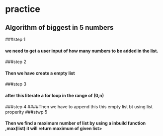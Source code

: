 # practice
## Algorithm of biggest in 5 numbers
###step 1
#### we need to get a user input of how many numbers to be added in the list.
###step 2
#### Then we have create a empty list
###step 3 
#### after this literate a for loop in the range of (0,n)
###step 4
####Then we have to append this this empty list bt using list properity
###stwp 5 
#### Then we find a maximum number of list by using a inbuild function ,max(list) it will return maximum of given list>

